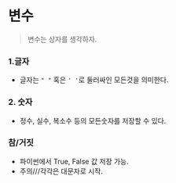 # 변수

>
>
>변수는 상자를 생각하자.



### 1.글자

- 글자는 `" "` 혹은 `' '`로 둘러싸인 모든것을 의미한다.

### 2. 숫자

- 정수, 실수, 복소수 등의 모든숫자를 저장할 수 있다.

### 참/거짓

- 파이썬에서 True, False 값 저장 가능. 
- 주의///각각은 대문자로 시작. 